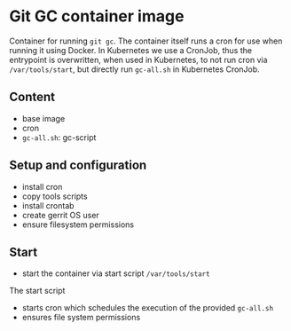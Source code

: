 # Git GC container image

Container for running `git gc`. The container itself runs a cron for use when
running it using Docker. In Kubernetes we use a CronJob, thus the entrypoint
is overwritten, when used in Kubernetes, to not run cron via `/var/tools/start`,
but directly run `gc-all.sh` in Kubernetes CronJob.

## Content

* base image
* cron
* `gc-all.sh`: gc-script

## Setup and configuration

* install cron
* copy tools scripts
* install crontab
* create gerrit OS user
* ensure filesystem permissions

## Start

* start the container via start script `/var/tools/start`

The start script

* starts cron which schedules the execution of the provided `gc-all.sh`
* ensures file system permissions